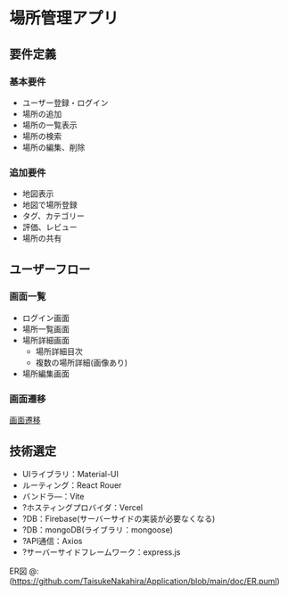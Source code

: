 # 場所管理アプリ

## 要件定義
### 基本要件
- ユーザー登録・ログイン
- 場所の追加
- 場所の一覧表示
- 場所の検索
- 場所の編集、削除

### 追加要件
- 地図表示
- 地図で場所登録
- タグ、カテゴリー
- 評価、レビュー
- 場所の共有

## ユーザーフロー
### 画面一覧
- ログイン画面
- 場所一覧画面
- 場所詳細画面
  - 場所詳細目次
  - 複数の場所詳細(画像あり)
- 場所編集画面

### 画面遷移
[画面遷移](https://github.com/TaisukeNakahira/Application/blob/main/doc/%E7%94%BB%E9%9D%A2%E9%81%B7%E7%A7%BB.png)

## 技術選定
- UIライブラリ：Material-UI
- ルーティング：React Rouer
- バンドラ―：Vite
- ?ホスティングプロバイダ：Vercel
- ?DB：Firebase(サーバーサイドの実装が必要なくなる)
- ?DB：mongoDB(ライブラリ：mongoose)
- ?API通信：Axios
- ?サーバーサイドフレームワーク：express.js

ER図
@:(https://github.com/TaisukeNakahira/Application/blob/main/doc/ER.puml)
